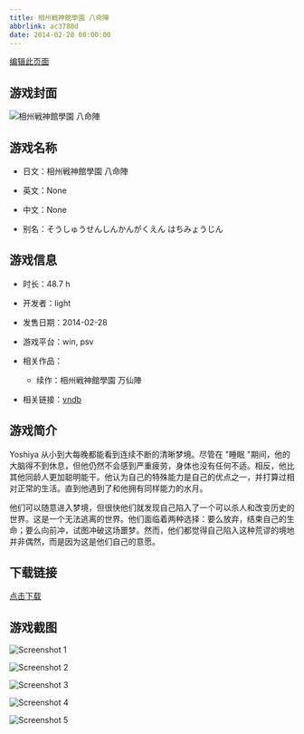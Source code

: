 ```yaml
---
title: 相州戦神館學園 八命陣
abbrlink: ac3788d
date: 2014-02-28 00:00:00
---
```

[编辑此页面](https://github.com/ACG-3/ADV3-source/blob/main/source/_posts/games/%E7%9B%B8%E5%B7%9E%E6%88%A6%E7%A5%9E%E9%A4%A8%E5%AD%B8%E5%9C%92%20%E5%85%AB%E5%91%BD%E9%99%A3.md)

## 游戏封面

![相州戦神館學園 八命陣](https%3A//pan.timero.xyz/onedrive/img_lib_001/%E7%9B%B8%E5%B7%9E%E6%88%A6%E7%A5%9E%E9%A4%A8%E5%AD%B8%E5%9C%92%20%E5%85%AB%E5%91%BD%E9%99%A3_cover.avif)


## 游戏名称

- 日文：相州戦神館學園 八命陣
- 英文：None
- 中文：None

- 别名：そうしゅうせんしんかんがくえん はちみょうじん


## 游戏信息

- 时长：48.7 h
- 开发者：light
- 发售日期：2014-02-28
- 游戏平台：win, psv
- 相关作品：
   - 续作：相州戦神館學園 万仙陣

- 相关链接：[vndb](https://vndb.org/v12455)


## 游戏简介

Yoshiya 从小到大每晚都能看到连续不断的清晰梦境。尽管在 "睡眠 "期间，他的大脑得不到休息，但他仍然不会感到严重疲劳，身体也没有任何不适。相反，他比其他同龄人更加聪明能干。他认为自己的特殊能力是自己的优点之一，并打算过相对正常的生活。直到他遇到了和他拥有同样能力的水月。

他们可以随意进入梦境，但很快他们就发现自己陷入了一个可以杀人和改变历史的世界。这是一个无法逃离的世界。他们面临着两种选择：要么放弃，结束自己的生命；要么向前冲，试图冲破这场噩梦。然而，他们都觉得自己陷入这种荒谬的境地并非偶然，而是因为这是他们自己的意愿。




## 下载链接

[点击下载](https://pan.timero.xyz/onedrive/adv_lib_001/%E7%9B%B8%E5%B7%9E%E6%88%A6%E7%A5%9E%E9%A4%A8%E5%AD%B8%E5%9C%92%20%E5%85%AB%E5%91%BD%E9%99%A3)


## 游戏截图


![Screenshot 1](https%3A//pan.timero.xyz/onedrive/img_lib_001/%E7%9B%B8%E5%B7%9E%E6%88%A6%E7%A5%9E%E9%A4%A8%E5%AD%B8%E5%9C%92%20%E5%85%AB%E5%91%BD%E9%99%A3_Screenshot_1.avif)

![Screenshot 2](https%3A//pan.timero.xyz/onedrive/img_lib_001/%E7%9B%B8%E5%B7%9E%E6%88%A6%E7%A5%9E%E9%A4%A8%E5%AD%B8%E5%9C%92%20%E5%85%AB%E5%91%BD%E9%99%A3_Screenshot_2.avif)

![Screenshot 3](https%3A//pan.timero.xyz/onedrive/img_lib_001/%E7%9B%B8%E5%B7%9E%E6%88%A6%E7%A5%9E%E9%A4%A8%E5%AD%B8%E5%9C%92%20%E5%85%AB%E5%91%BD%E9%99%A3_Screenshot_3.avif)

![Screenshot 4](https%3A//pan.timero.xyz/onedrive/img_lib_001/%E7%9B%B8%E5%B7%9E%E6%88%A6%E7%A5%9E%E9%A4%A8%E5%AD%B8%E5%9C%92%20%E5%85%AB%E5%91%BD%E9%99%A3_Screenshot_4.avif)

![Screenshot 5](https%3A//pan.timero.xyz/onedrive/img_lib_001/%E7%9B%B8%E5%B7%9E%E6%88%A6%E7%A5%9E%E9%A4%A8%E5%AD%B8%E5%9C%92%20%E5%85%AB%E5%91%BD%E9%99%A3_Screenshot_5.avif)

